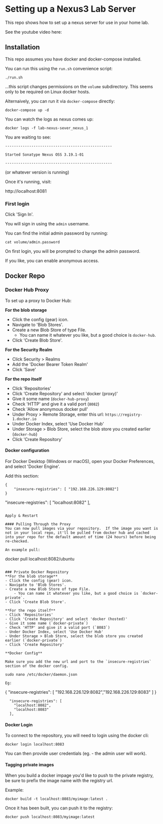 # Setting up a Nexus3 Lab Server
This repo shows how to set up a nexus server for use in your home lab.

See the youtube video here:

## Installation
This repo assumes you have docker and docker-compose installed.

You can run this using the `run.sh` convenience script:

```
./run.sh
```

...this script changes permissions on the `volume` subdirectory.  This seems only to be required on Linux docker hosts.

Alternaively, you can run it via `docker-compose` directly:

```
docker-compose up -d
```

You can watch the logs as nexus comes up:

```
docker logs -f lab-nexus-sever_nexus_1
```

You are waiting to see:

```
-------------------------------------------------

Started Sonatype Nexus OSS 3.19.1-01

-------------------------------------------------
```

(or whatever version is running)

Once it's running, visit:

http://localhost:8081

### First login
Click 'Sign In'.

You will sign in using the `admin` username.

You can find the initial admin password by running:

```
cat volume/admin.password
```

On first login, you will be prompted to change the admin password.

If you like, you can enable anonymous access.

## Docker Repo
### Docker Hub Proxy
To set up a proxy to Docker Hub:

**For the blob storage**
- Click the config (gear) icon.
- Navigate to 'Blob Stores'.
- Create a new Blob Store of type File.  
    - You can name it whatever you like, but a good choice is `docker-hub`.
- Click 'Create Blob Store'.

**For the Security Realm**
- Click Security > Realms
- Add the 'Docker Bearer Token Realm'
- Click 'Save'

**For the repo itself**
- Click 'Repositories'
- Click 'Create Repository' and select 'docker (proxy)'
- Give it some name (`docker-hub-proxy`)
- Check 'HTTP' and give it a valid port (`8082`)
- Check 'Allow anonymous docker pull'
- Under Proxy > Remote Storage, enter this url: `https://registry-1.docker.io`
- Under Docker Index, select 'Use Docker Hub'
- Under Storage > Blob Store, select the blob store you created earlier (`docker-hub`)
- Click 'Create Repository'

#### Docker configuration
For Docker Desktop (Windows or macOS), open your Docker Preferences, and select 'Docker Engine'.

Add this section:
```
{
    "insecure-registries": [ "192.168.226.129:8082"]
}
```
  "insecure-registries": [
    "localhost:8082"
  ],
```

Apply & Restart

#### Pulling Through the Proxy
You can now pull images via your repository.  If the image you want is not in your local repo, it'll be pulled from docker hub and cached into your repo for the default amount of time (24 hours) before being re-checked.

An example pull:

```
docker pull localhost:8082/ubuntu
```

### Private Docker Repository
**For the blob storage**
- Click the config (gear) icon.
- Navigate to 'Blob Stores'.
- Create a new Blob Store of type File.  
    - You can name it whatever you like, but a good choice is `docker-private`.
- Click 'Create Blob Store'.

**For the repo itself**
- Click 'Repositories'
- Click 'Create Repository' and select 'docker (hosted)'
- Give it some name (`docker-private`)
- Check 'HTTP' and give it a valid port (`8083`)
- Under Docker Index, select 'Use Docker Hub'
- Under Storage > Blob Store, select the blob store you created earlier (`docker-private`)
- Click 'Create Repository'

**Docker Config**

Make sure you add the new url and port to the `insecure-registries` section of the docker config.

sudo nano /etc/docker/daemon.json

Eg:
```
{
    "insecure-registries": [ "192.168.226.129:8082","192.168.226.129:8083" ]
}

```
  "insecure-registries": [
    "localhost:8082",
    "localhost:8083"
  ],
```

#### Docker Login
To connect to the repository, you will need to login using the docker cli:

```
docker login localhost:8083
```

You can then provide user credentials (eg. - the admin user will work).

#### Tagging private images
When you build a docker impage you'd like to push to the private registry, be sure to prefix the image name with the registry url.

Example:

```
docker build -t localhost:8083/myimage:latest .
```

Once it has been built, you can push it to the registry:

```
docker push localhost:8083/myimage:latest
```
